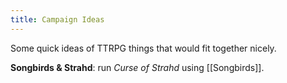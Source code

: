 ```yaml
---
title: Campaign Ideas
---
```

Some quick ideas of TTRPG things that would fit together nicely.

**Songbirds & Strahd**: run *Curse of Strahd* using [[Songbirds]]. 
